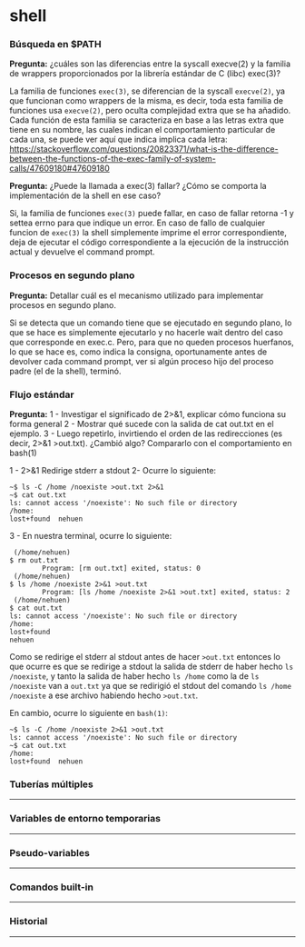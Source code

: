 # shell

### Búsqueda en $PATH

**Pregunta:** ¿cuáles son las diferencias entre la syscall execve(2) y la familia de wrappers proporcionados por la librería estándar de C (libc) exec(3)?

La familia de funciones `exec(3)`, se diferencian de la syscall `execve(2)`, ya que funcionan como wrappers de la misma, es decir, toda esta familia de funciones usa `execve(2)`, pero oculta complejidad extra que se ha añadido. Cada función de esta familia se caracteriza en base a las letras extra que tiene en su nombre, las cuales indican el comportamiento particular de cada una, se puede ver aquí que indica implica cada letra: https://stackoverflow.com/questions/20823371/what-is-the-difference-between-the-functions-of-the-exec-family-of-system-calls/47609180#47609180

**Pregunta:** ¿Puede la llamada a exec(3) fallar? ¿Cómo se comporta la implementación de la shell en ese caso?

Si, la familia de funciones `exec(3)` puede fallar, en caso de fallar retorna -1 y settea errno para que indique un error. En caso de fallo de cualquier funcion de `exec(3)` la shell simplemente imprime el error correspondiente, deja de ejecutar el código correspondiente a la ejecución de la instrucción actual y devuelve el command prompt.

### Procesos en segundo plano

**Pregunta:** Detallar cuál es el mecanismo utilizado para implementar procesos en segundo plano.

Si se detecta que un comando tiene que se ejecutado en segundo plano, lo que se hace es simplemente ejecutarlo y no hacerle wait dentro del caso que corresponde en exec.c. Pero, para que no queden procesos huerfanos, lo que se hace es, como indica la consigna, oportunamente antes de devolver cada command prompt, ver si algún proceso hijo del proceso padre (el de la shell), terminó.

### Flujo estándar

**Pregunta:** 
1 - Investigar el significado de 2>&1, explicar cómo funciona su forma general
2 - Mostrar qué sucede con la salida de cat out.txt en el ejemplo.
3 - Luego repetirlo, invirtiendo el orden de las redirecciones (es decir, 2>&1 >out.txt). ¿Cambió algo? Compararlo con el comportamiento en bash(1)

1 - 2>&1 Redirige stderr a stdout
2- Ocurre lo siguiente:
```
~$ ls -C /home /noexiste >out.txt 2>&1
~$ cat out.txt
ls: cannot access '/noexiste': No such file or directory
/home:
lost+found  nehuen
```
3 - 
En nuestra terminal, ocurre lo siguiente:

```
 (/home/nehuen) 
$ rm out.txt
        Program: [rm out.txt] exited, status: 0 
 (/home/nehuen) 
$ ls /home /noexiste 2>&1 >out.txt
        Program: [ls /home /noexiste 2>&1 >out.txt] exited, status: 2 
 (/home/nehuen) 
$ cat out.txt
ls: cannot access '/noexiste': No such file or directory
/home:
lost+found
nehuen
```

Como se redirige el stderr al stdout antes de hacer `>out.txt` entonces lo que ocurre es que se redirige a stdout la salida de stderr de haber hecho `ls /noexiste`, y tanto la salida de haber hecho `ls /home` como la de `ls /noexiste` van a `out.txt` ya que se redirigió el stdout del comando `ls /home /noexiste` a ese archivo habiendo hecho `>out.txt`.


En cambio, ocurre lo siguiente en `bash(1)`:

```
~$ ls -C /home /noexiste 2>&1 >out.txt
ls: cannot access '/noexiste': No such file or directory
~$ cat out.txt
/home:
lost+found  nehuen
```

### Tuberías múltiples

---

### Variables de entorno temporarias

---

### Pseudo-variables

---

### Comandos built-in

---

### Historial

---
